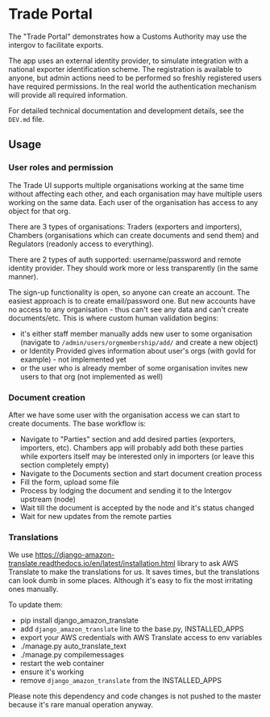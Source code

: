 # Trade Portal

The "Trade Portal" demonstrates how a Customs Authority may use the
intergov to facilitate exports.

The app uses an external identity provider, to simulate integration
with a national exporter identification scheme. The registration is available to anyone, but admin actions need to be performed so freshly registered users
have required permissions. In the real world the authentication mechanism
will provide all required information.

For detailed technical documentation and development details, see the `DEV.md` file.

## Usage

### User roles and permission

The Trade UI supports multiple organisations working at the same time without affecting each other, and each organisation may have multiple users working on the same data. Each user of the organisation has access to any object for that org.

There are 3 types of organisations: Traders (exporters and importers), Chambers (organisations which can create documents and send them) and Regulators (readonly access to everything).

There are 2 types of auth supported: username/password and remote identity provider. They should work more or less transparently (in the same manner).

The sign-up functionality is open, so anyone can create an account. The easiest approach is to create email/password one. But new accounts have no access to any organisation - thus can't see any data and can't create documents/etc. This is where custom human validation begins:

* it's either staff member manually adds new user to some organisation (navigate to `/admin/users/orgmembership/add/` and create a new object)
* or Identity Provided gives information about user's orgs (with govId for example) - not implemented yet
* or the user who is already member of some organisation invites new users to that org (not implemented as well)

### Document creation

After we have some user with the organisation access we can start to create documents. The base workflow is:

* Navigate to "Parties" section and add desired parties (exporters, importers, etc). Chambers app will probably add both these parties while exporters itself may be interested only in importers (or leave this section completely empty)
* Navigate to the Documents section and start document creation process
* Fill the form, upload some file
* Process by lodging the document and sending it to the Intergov upstream (node)
* Wait till the document is accepted by the node and it's status changed
* Wait for new updates from the remote parties


### Translations

We use https://django-amazon-translate.readthedocs.io/en/latest/installation.html library
to ask AWS Translate to make the translations for us. It saves times, but the translations
can look dumb in some places. Although it's easy to fix the most irritating ones manually.

To update them:

* pip install django_amazon_translate
* add `django_amazon_translate` line to the base.py, INSTALLED_APPS
* export your AWS credentials with AWS Translate access to env variables
* ./manage.py auto_translate_text
* ./manage.py compilemessages
* restart the web container
* ensure it's working
* remove `django_amazon_translate` from the INSTALLED_APPS

Please note this dependency and code changes is not pushed to the master because
it's rare manual operation anyway.
